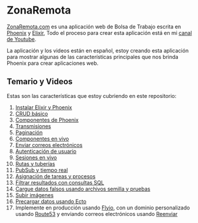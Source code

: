 # ZonaRemota

[ZonaRemota.com](https://ZonaRemota.com) es una aplicación web de Bolsa de Trabajo escrita en [Phoenix](https://phoenixframework.org) y [Elixir](https://elixir-lang.org), Todo el proceso para crear esta aplicación está en mi [canal de Youtube](https://www.youtube.com/@joselodev).

La aplicación y los videos están en español, estoy creando esta aplicación para mostrar algunas de las características principales que nos brinda Phoenix para crear aplicaciones web.

## Temario y Videos

Estas son las características que estoy cubriendo en este repositorio:

 1. [Instalar Elixir y Phoenix](https://youtu.be/cWyYmW7aM1M)
 2. [CRUD básico](https://youtu.be/ADh8tKTD5qU)
 3. [Componentes de Phoenix](https://youtu.be/hTGrvcE2yzk)
 4. [Transmisiones](https://youtu.be/GBkPkatF-T4)
 5. [Paginación](https://youtu.be/ttKKWBMUmgk)
 6. [Componentes en vivo](https://youtu.be/V5jtf4sAAfE)
 7. [Enviar correos electrónicos](https://youtu.be/WvieKQH2eIQ)
 8. [Autenticación de usuario](https://youtu.be/eKugQyoF-IE)
 9. [Sesiones en vivo](https://youtu.be/4oyU7vXzD3w)
 10. [Rutas y tuberías](https://youtu.be/hOBc1-lyjWs)
 11. [PubSub y tiempo real](https://youtu.be/9NDLps4GZFI)
 12. [Asignación de tareas y procesos](https://youtu.be/CR8fuWMEB14)
 13. [Filtrar resultados con consultas SQL](https://youtu.be/nj5jLEX1F4Q)
 14. [Cargue datos falsos usando archivos semilla y pruebas](https://youtu.be/qNBMbILef3Q)
 15. [Subir imágenes](https://youtu.be/VGpxKj7pjOQ)
 16. [Precargar datos usando Ecto](https://youtu.be/AyAZRhXXwew)
 17. Implemente en producción usando [Flyio](https://fly.io/), con un dominio personalizado usando [Route53](https://aws.amazon.com/route53/) y enviando correos electrónicos usando [Reenviar]( https://resend.com/)
